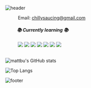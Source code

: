 ![header](https://capsule-render.vercel.app/api?type=waving&height=180&section=header&text=Hyeonuk's&nbsp;Github&fontSize=32&fontColor=f9f7f5&color=203261&fontAlign=20&fontAlignY=32)
 
&nbsp;&nbsp;&nbsp;&nbsp;&nbsp;&nbsp;&nbsp;&nbsp;&nbsp;&nbsp;<span>Email:</span>
chillysaucing@gmail.com
  
##### &nbsp;&nbsp;&nbsp;&nbsp;&nbsp;&nbsp;&nbsp;&nbsp;&nbsp;&nbsp; 📚 Currently learning 📚
<div>
&nbsp;&nbsp;&nbsp;&nbsp;&nbsp;&nbsp;&nbsp;&nbsp;&nbsp;&nbsp;<img src="https://img.shields.io/badge/JavaScript-F7DF1E?style=flat&logo=JavaScript&logoColor=white"/>

<img src="https://img.shields.io/badge/Vue.js-4FC08D?style=flat&logo=Vue.js&logoColor=white"/>

<img src="https://img.shields.io/badge/Nuxt.js-00DC82?style=flat&logo=Nuxt.js&logoColor=white"/>

<img src="https://img.shields.io/badge/React-61DAFB?style=flat&logo=React&logoColor=white"/>

<img src="https://img.shields.io/badge/Next.js-000000?style=flat&logo=Next.js&logoColor=white"/>

<img src="https://img.shields.io/badge/TypeScript-3178C6?style=flat&logo=TypeScript&logoColor=white"/>

<img src="https://img.shields.io/badge/AWS-232F3E?style=flat&logo=Amazon AWS&logoColor=white"/>

</div>
<br>

![mattbu's GitHub stats](https://github-readme-stats.vercel.app/api?username=mattbu&show_icons=true)

![Top Langs](https://github-readme-stats.vercel.app/api/top-langs/?username=mattbu&layout=compact)

![footer](https://capsule-render.vercel.app/api?type=waving&height=100&section=footer&color=203261)

<!--
**mattbu/mattbu** is a ✨ _special_ ✨ repository because its `README.md` (this file) appears on your GitHub profile.

Here are some ideas to get you started:

- 🔭 I’m currently working on ...
- 🌱 I’m currently learning ...
- 👯 I’m looking to collaborate on ...
- 🤔 I’m looking for help with ...
- 💬 Ask me about ...
- 📫 How to reach me: ...
- 😄 Pronouns: ...
- ⚡ Fun fact: ...
-->

